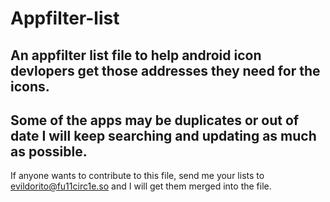 # Appfilter-list
An appfilter list file to help android icon devlopers get those addresses they need for the icons.
---
Some of the apps may be duplicates or out of date I will keep searching and updating as much as possible.
---
If anyone wants to contribute to this file, send me your lists to evildorito@fu11circ1e.so and I will get them merged into the file.
